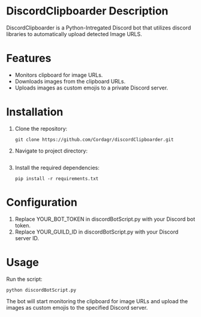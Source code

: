 # DiscordClipboarder Description
DiscordClipboarder is a Python-Intregated Discord bot that utilizes discord libraries to automatically upload detected Image URLS. 

# Features
- Monitors clipboard for image URLs.
- Downloads images from the clipboard URLs.
- Uploads images as custom emojis to a private Discord server.

# Installation
1. Clone the repository:
   ```Code
   git clone https://github.com/Cordagr/discordClipboarder.git
   ```
3. Navigate to project directory:
   ```Code cd discordClipboarder
   ```
4. Install the required dependencies:
   ```Code
   pip install -r requirements.txt
   ```


# Configuration
1. Replace YOUR_BOT_TOKEN in discordBotScript.py with your Discord bot token.
2. Replace YOUR_GUILD_ID in discordBotScript.py with your Discord server ID.

# Usage
Run the script:

``` Code
python discordBotScript.py
```
The bot will start monitoring the clipboard for image URLs and upload the images as custom emojis to the specified Discord server.

